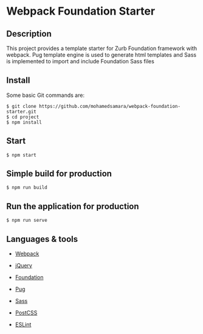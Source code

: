 # Webpack Foundation Starter

## Description

This project provides a template starter for Zurb Foundation framework with webpack. Pug template engine is used to generate html templates and Sass is implemented to import and include Foundation Sass files 

## Install

Some basic Git commands are:

```
$ git clone https://github.com/mohamedsamara/webpack-foundation-starter.git
$ cd project
$ npm install
```

## Start

```
$ npm start
```

## Simple build for production

```
$ npm run build
```

## Run the application for production

```
$ npm run serve
```

## Languages & tools

- [Webpack](https://webpack.js.org/)

- [jQuery](https://jquery.com/)

- [Foundation](https://get.foundation/)

- [Pug](https://pugjs.org/)

- [Sass](https://sass-lang.com/)

- [PostCSS](https://postcss.org/)

- [ESLint](https://eslint.org/)
